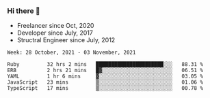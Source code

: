 ### Hi there 👋

- Freelancer since Oct, 2020
- Developer since July, 2017
- Structral Engineer since July, 2012

<!--START_SECTION:waka-->
```text
Week: 28 October, 2021 - 03 November, 2021

Ruby         32 hrs 2 mins   ██████████████████████░░░   88.31 % 
ERB          2 hrs 21 mins   █▓░░░░░░░░░░░░░░░░░░░░░░░   06.51 % 
YAML         1 hr 6 mins     ▓░░░░░░░░░░░░░░░░░░░░░░░░   03.05 % 
JavaScript   23 mins         ▒░░░░░░░░░░░░░░░░░░░░░░░░   01.06 % 
TypeScript   17 mins         ▒░░░░░░░░░░░░░░░░░░░░░░░░   00.78 % 
```
<!--END_SECTION:waka-->
